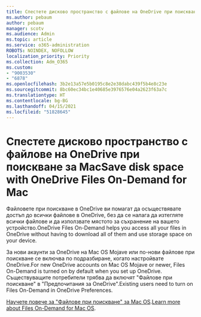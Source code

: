 ```yaml
---
title: Спестете дисково пространство с файлове на OneDrive при поискване за Mac
ms.author: pebaum
author: pebaum
manager: scotv
ms.audience: Admin
ms.topic: article
ms.service: o365-administration
ROBOTS: NOINDEX, NOFOLLOW
localization_priority: Priority
ms.collection: Adm_O365
ms.custom:
- "9003530"
- "6878"
ms.openlocfilehash: 3b2e13a57e5b0195c8e2e38dabc439f5b4e8c23e
ms.sourcegitcommit: 8bc60ec34bc1e40685e3976576e04a2623f63a7c
ms.translationtype: HT
ms.contentlocale: bg-BG
ms.lasthandoff: 04/15/2021
ms.locfileid: "51828645"
---
```

# <a name="save-disk-space-with-onedrive-files-on-demand-for-mac"></a><span data-ttu-id="2ff6c-102">Спестете дисково пространство с файлове на OneDrive при поискване за Mac</span><span class="sxs-lookup"><span data-stu-id="2ff6c-102">Save disk space with OneDrive Files On-Demand for Mac</span></span>

<span data-ttu-id="2ff6c-103">Файловете при поискване в OneDrive ви помагат да осъществявате достъп до всички файлове в OneDrive, без да се налага да изтегляте всички файлове и да използвате мястото за съхранение на вашето устройство.</span><span class="sxs-lookup"><span data-stu-id="2ff6c-103">OneDrive Files On-Demand helps you access all your files in OneDrive without having to download all of them and use storage space on your device.</span></span>  

<span data-ttu-id="2ff6c-104">За нови акаунти за OneDrive на Mac OS Mojave или по-нови файлове при поискване се включва по подразбиране, когато настройвате OneDrive.</span><span class="sxs-lookup"><span data-stu-id="2ff6c-104">For new OneDrive accounts on Mac OS Mojave or newer, Files On-Demand is turned on by default when you set up OneDrive.</span></span> <span data-ttu-id="2ff6c-105">Съществуващите потребители трябва да включят "Файлове при поискване" в "Предпочитания за OneDrive".</span><span class="sxs-lookup"><span data-stu-id="2ff6c-105">Existing users need to turn on Files On-Demand in OneDrive Preferences.</span></span>  

<span data-ttu-id="2ff6c-106">[Научете повече за "Файлове при поискване" за Mac OS](https://support.microsoft.com/office/529f6d53-e572-4922-a585-e7a318c135f0).</span><span class="sxs-lookup"><span data-stu-id="2ff6c-106">[Learn more about Files On-Demand for Mac OS](https://support.microsoft.com/office/529f6d53-e572-4922-a585-e7a318c135f0).</span></span>
